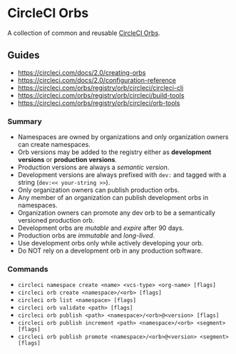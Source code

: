 # CircleCI Orbs

A collection of common and reusable [CircleCI Orbs](https://circleci.com/orbs).

## Guides

  - https://circleci.com/docs/2.0/creating-orbs
  - https://circleci.com/docs/2.0/configuration-reference
  - https://circleci.com/orbs/registry/orb/circleci/circleci-cli
  - https://circleci.com/orbs/registry/orb/circleci/build-tools
  - https://circleci.com/orbs/registry/orb/circleci/orb-tools

### Summary

  - Namespaces are owned by organizations and only organization owners can create namespaces.
  - Orb versions may be added to the registry either as **development versions** or **production versions**.
  - Production versions are always a *semantic version*.
  - Development versions are always prefixed with `dev:` and tagged with a string (`dev:<< your-string >>`).
  - Only organization owners can publish production orbs.
  - Any member of an organization can publish development orbs in namespaces.
  - Organization owners can promote any dev orb to be a semantically versioned production orb.
  - Development orbs are *mutable* and *expire* after 90 days.
  - Production orbs are *immutable* and *long-lived*.
  - Use development orbs only while actively developing your orb.
  - Do NOT rely on a development orb in any production software.

### Commands

  - `circleci namespace create <name> <vcs-type> <org-name> [flags]`
  - `circleci orb create <namespace>/<orb> [flags]`
  - `circleci orb list <namespace> [flags]`
  - `circleci orb validate <path> [flags]`
  - `circleci orb publish <path> <namespace>/<orb>@<version> [flags]`
  - `circleci orb publish increment <path> <namespace>/<orb> <segment> [flags]`
  - `circleci orb publish promote <namespace>/<orb>@<version> <segment> [flags]`

